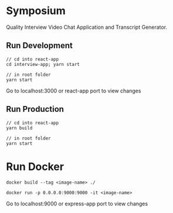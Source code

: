 # Symposium
Quality Interview Video Chat Application and Transcript Generator.

## Run Development
```
// cd into react-app
cd interview-app; yarn start
```
```
// in root folder
yarn start
```

Go to localhost:3000 or react-app port to view changes

## Run Production
```
// cd into react-app
yarn build
```

```
// in root folder
yarn start
```

# Run Docker
```
docker build --tag <image-name> ./

docker run -p 0.0.0.0:9000:9000 -it <image-name>
```

Go to localhost:9000 or express-app port to view changes

